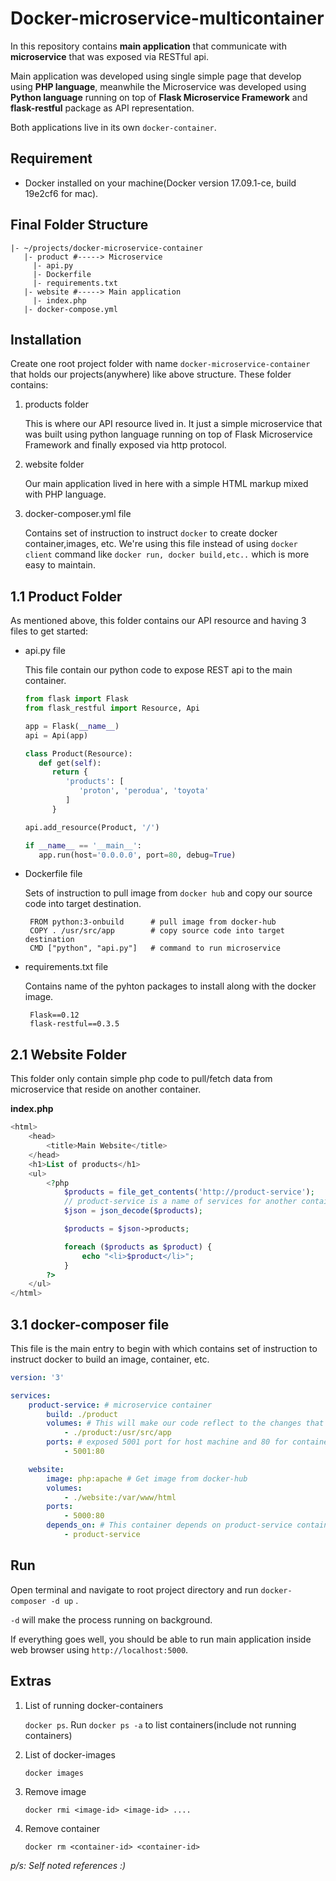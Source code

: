 # Docker-microservice-multicontainer

In this repository contains **main application** that communicate with **microservice** that was exposed via RESTful api.

Main application was developed using single simple page that develop using **PHP language**, meanwhile the Microservice was developed using **Python language** running on top of **Flask Microservice Framework** and **flask-restful** package as API representation.

Both applications live in its own `docker-container`.

## Requirement
 - Docker installed on your machine(Docker version 17.09.1-ce, build 19e2cf6 for mac).
 
## Final Folder Structure

```
|- ~/projects/docker-microservice-container
   |- product #-----> Microservice
     |- api.py
     |- Dockerfile
     |- requirements.txt
   |- website #-----> Main application
     |- index.php
   |- docker-compose.yml  
```

## Installation

Create one root project folder with name `docker-microservice-container` that holds our projects(anywhere) like above structure. These folder contains:
   
   1. products folder
      
      This is where our API resource lived in. It just a simple microservice that was built using python language running on top of Flask Microservice Framework and finally exposed via http protocol.
      
   2. website folder
      
      Our main application lived in here with a simple HTML markup mixed with PHP language.
      
   3. docker-composer.yml file
      
      Contains set of instruction to instruct `docker` to create docker container,images, etc. We're using this file instead of using `docker client` command like `docker run, docker build,etc..` which is more easy to maintain. 
      
## 1.1 Product Folder

As mentioned above, this folder contains our API resource and having 3 files to get started:

   - api.py file
   
     This file contain our python code to expose REST api to the main container.
     
     ```python
     from flask import Flask
     from flask_restful import Resource, Api
     
     app = Flask(__name__)
     api = Api(app)
     
     class Product(Resource):
        def get(self):
           return {
              'products': [
                 'proton', 'perodua', 'toyota'
              ]
           }
     
     api.add_resource(Product, '/')
     
     if __name__ == '__main__':
        app.run(host='0.0.0.0', port=80, debug=True)
     ```
     
   - Dockerfile file
     
     Sets of instruction to pull image from `docker hub` and copy our source code into target destination.
     
     ```
      FROM python:3-onbuild      # pull image from docker-hub    
      COPY . /usr/src/app        # copy source code into target destination   
      CMD ["python", "api.py"]   # command to run microservice
     ```
     
   - requirements.txt file
     
     Contains name of the pyhton packages to install along with the docker image.
     
     ```
      Flask==0.12
      flask-restful==0.3.5
     ```
     
## 2.1 Website Folder
     
This folder only contain simple php code to pull/fetch data from microservice that reside on another container.

**index.php**

```php
<html>
    <head>
        <title>Main Website</title>
    </head>
    <h1>List of products</h1>
    <ul>
        <?php
            $products = file_get_contents('http://product-service');
            // product-service is a name of services for another container.
            $json = json_decode($products);

            $products = $json->products;

            foreach ($products as $product) {
                echo "<li>$product</li>";
            }
        ?>
    </ul>
</html>
```

## 3.1 docker-composer file
     
This file is the main entry to begin with which contains set of instruction to instruct docker to build an image, container, etc.
     
```yaml
version: '3'

services:
    product-service: # microservice container
        build: ./product
        volumes: # This will make our code reflect to the changes that was made inside text editor.
            - ./product:/usr/src/app
        ports: # exposed 5001 port for host machine and 80 for container.
            - 5001:80

    website:
        image: php:apache # Get image from docker-hub
        volumes:
            - ./website:/var/www/html
        ports:
            - 5000:80
        depends_on: # This container depends on product-service container
            - product-service
```     


## Run

Open terminal and navigate to root project directory and run `docker-composer -d up` . 

`-d` will make the process running on background.

If everything goes well, you should be able to run main application inside web browser using `http://localhost:5000`.

## Extras

1. List of running docker-containers

   `docker ps`. Run `docker ps -a` to list containers(include not running containers)
   
2. List of docker-images   
 
   `docker images`
   
3. Remove image
   
   `docker rmi <image-id> <image-id> ....`
   
4. Remove container

   `docker rm <container-id> <container-id>`
   

*p/s: Self noted references :)*